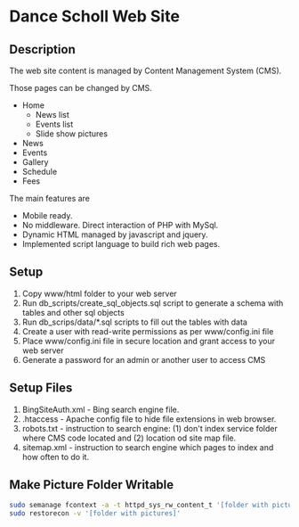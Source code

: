 # Dance Scholl Web Site

## Description

The web site content is managed by Content Management System (CMS). 

Those pages can be changed by CMS.
* Home
    * News list
    * Events list
    * Slide show pictures
* News
* Events
* Gallery
* Schedule
* Fees

The main features are 
* Mobile ready.
* No middleware. Direct interaction of PHP with MySql.
* Dynamic HTML managed by javascript and jquery.
* Implemented script language to build rich web pages.  

## Setup
1. Copy www/html folder to your web server
2. Run db_scripts/create_sql_objects.sql script to generate a schema with tables and other sql objects
3. Run db_scrips/data/*.sql scripts to fill out the tables with data
4. Create a user with read-write permissions as per www/config.ini file
5. Place www/config.ini file in secure location and grant access to your web server
6. Generate a password for an admin or another user to access CMS

## Setup Files
1. BingSiteAuth.xml - Bing search engine file.
2. .htaccess - Apache config file to hide file extensions in web browser.
3. robots.txt - instruction to search engine: (1) don't index service folder where CMS code located and (2) location od site map file.
4. sitemap.xml - instruction to search engine which pages to index and how often to do it.

## Make Picture Folder Writable
```bash
sudo semanage fcontext -a -t httpd_sys_rw_content_t '[folder with pictures]'
sudo restorecon -v '[folder with pictures]'
```